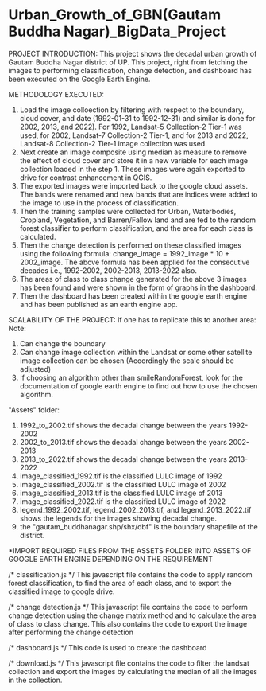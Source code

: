 # Urban_Growth_of_GBN(Gautam Buddha Nagar)_BigData_Project

PROJECT INTRODUCTION:
This project shows the decadal urban growth of Gautam Buddha Nagar district of UP. This project, right from fetching the images to performing classification, change detection, and dashboard has been executed on the Google Earth Engine. 

METHODOLOGY EXECUTED:
1) Load the image colloection by filtering with respect to the boundary, cloud cover, and date (1992-01-31 to 1992-12-31) and similar is done for 2002, 2013, and 2022). For 1992, Landsat-5 Collection-2 Tier-1 was used, for 2002, Landsat-7 Collection-2 Tier-1, and for 2013 and 2022, Landsat-8 Collection-2 Tier-1 image collection was used.
2) Next create an image composite using median as measure to remove the effect of cloud cover and store it in a new variable for each image collection loaded in the step 1. These images were again exported to drive for contrast enhancement in QGIS.
3) The exported images were imported back to the google cloud assets. The bands were renamed and new bands that are indices were added to the image to use in the process of classification.
4) Then the training samples were collected for Urban, Waterbodies, Cropland, Vegetation, and Barren/Fallow land and are fed to the random forest         classifier to perform classification, and the area for each class is calculated.
5) Then the change detection is performed on these classified images using the following formula:
   change_image = 1992_image * 10 + 2002_image.
   The above formula has been applied for the consecutive decades i.e., 1992-2002, 2002-2013, 2013-2022 also.
6) The areas of class to class change generated for the above 3 images has been found and were shown in the form of graphs in the dashboard.
7) Then the dashboard has been created within the google earth engine and has been published as an earth engine app.

SCALABILITY OF THE PROJECT:
If one has to replicate this to another area:
Note:
1) Can change the boundary
2) Can change image collection within the Landsat or some other satellite image collection can be chosen (Acoordingly the scale should be adjusted)
3) If choosing an algorithm other than smileRandomForest, look for the documentation of google earth engine to find out how to use the chosen algorithm.

"Assets" folder:
1) 1992_to_2002.tif shows the decadal change between the years 1992-2002
2) 2002_to_2013.tif shows the decadal change between the years 2002-2013
3) 2013_to_2022.tif shows the decadal change between the years 2013-2022
4) image_classified_1992.tif is the classified LULC image of 1992
5) image_classified_2002.tif is the classified LULC image of 2002
6) image_classified_2013.tif is the classified LULC image of 2013
7) image_classified_2022.tif is the classified LULC image of 2022
8) legend_1992_2002.tif, legend_2002_2013.tif, and legend_2013_2022.tif shows the legends for the images showing decadal change.
9) the "gautam_buddhanagar.shp/shx/dbf" is the boundary shapefile of the district.

*IMPORT REQUIRED FILES FROM THE ASSETS FOLDER INTO ASSETS OF GOOGLE EARTH ENGINE DEPENDING ON THE REQUIREMENT

/* classification.js */
This javascript file contains the code to apply random forest classification, to find the area of each class, and to export the classified image to google drive.

/* change detection.js */
This javascript file contains the code to perform change detection using the change matrix method and to calculate the area of class to class change. This also contains the code to export the image after performing the change detection

/* dashboard.js */
This code is used to create the dashboard

/* download.js */
This javascript file contains the code to filter the landsat collection and export the images by calculating the median of all the images in the collection.
